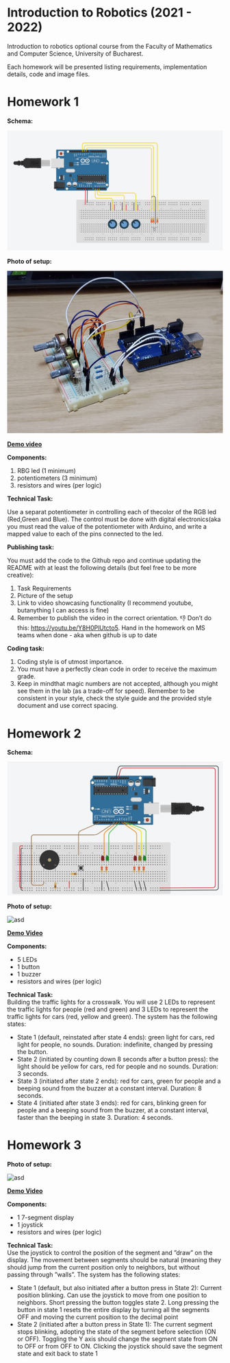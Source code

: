 # Introduction to Robotics (2021 - 2022)
Introduction to robotics optional course from the Faculty of Mathematics and Computer Science, University of Bucharest.

Each homework will be presented listing requirements, implementation details, code and image files.

# Homework 1

**Schema:**

![asd](/Homework/H1/H1-schema.jpg)

**Photo of setup:**

![asd](/Homework/H1/H1-pic.jpg)

**[Demo video](https://youtu.be/bqaiuz9O_BU)**

**Components:**

1. RBG led (1 minimum)
2. potentiometers (3 minimum)
3. resistors and wires (per logic)

**Technical Task:**

Use a separat potentiometer in controlling each of thecolor of the RGB led (Red,Green and Blue). The control must be done with digital electronics(aka you must read the value of the potentiometer with Arduino, and write a mapped value to each of the pins connected to the led.

**Publishing task:**

You must add the code to the Github repo and continue updating the README with at least the following details (but feel free to be more creative):

1. Task Requirements
2. Picture of the setup
3. Link to video showcasing functionality (I recommend youtube, butanything I can access is fine)
4. Remember to publish the video in the correct orientation. 👎 Don’t do this: https://youtu.be/Y8H0PlUtcto5. Hand in the homework on MS teams when done - aka when github is up to date

**Coding task:**

1. Coding style is of utmost importance.<br>
2. You must have a perfectly clean code in order to receive the maximum grade.<br>
3. Keep in mindthat magic numbers are not accepted, although you might see them in the lab (as a trade-off for speed). Remember to be consistent in your style, check the style guide and the provided style document and use correct spacing.<br>


# Homework 2

**Schema:**

![asd](/Homework/H2/H2-schema.jpg)

**Photo of setup:**

![asd](/Homework/H2/H2-pic.jpg)

**[Demo Video](https://youtu.be/KTbNv_8KV-Y)**<br>

**Components:**<br>
- 5 LEDs
- 1 button
- 1 buzzer
- resistors and wires (per logic)

**Technical Task:**<br>
Building the traffic lights for a crosswalk. You will use 2 LEDs to represent the traffic lights for people (red and green) and 3 LEDs to represent the traffic lights for cars (red, yellow and green). The system has the following states:

- State 1 (default, reinstated after state 4 ends): green light for cars, red light for people, no sounds. Duration: indefinite, changed by pressing the button.
- State 2 (initiated by counting down 8 seconds after a button press): the light should be yellow for cars, red for people and no sounds. Duration: 3 seconds.
- State 3 (initiated after state 2 ends): red for cars, green for people and a beeping sound from the buzzer at a constant interval. Duration: 8 seconds.
- State 4 (initiated after state 3 ends): red for cars, blinking green for people and a beeping sound from the buzzer, at a constant interval, faster than the beeping in state 3. Duration: 4 seconds.


# Homework 3

**Photo of setup:**

![asd](/Homework/H3/H3-pic.jpg)

**[Demo Video](https://youtu.be/0WtFF89WT5M)**<br>

**Components:**<br>
- 1 7-segment display
- 1 joystick
- resistors and wires (per logic)

**Technical Task:**<br>
Use the joystick to control the position of the segment and ”draw” on the display. The movement between segments should be natural (meaning they should jump from the current position only to neighbors, but without passing through ”walls”. The system has the following states:

- State 1 (default, but also initiated after a button press in State 2): Current position blinking. Can use the joystick to move from one position to neighbors. Short pressing the button toggles state 2. Long pressing the button in state 1 resets the entire display by turning all the segments OFF and moving the current position to the decimal point
- State 2 (initiated after a button press in State 1): The current segment stops blinking, adopting the state of the segment before selection (ON or OFF). Toggling the Y axis should change the segment state from ON to OFF or from OFF to ON. Clicking the joystick should save the segment state and exit back to state 1
